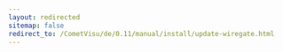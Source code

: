 ```yaml
---
layout: redirected
sitemap: false
redirect_to: /CometVisu/de/0.11/manual/install/update-wiregate.html
---
```


